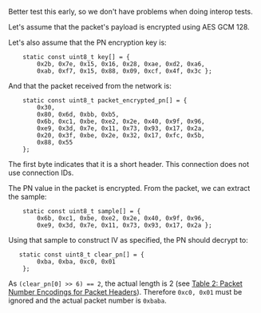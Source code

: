 Better test this early, so we don't have problems when doing interop tests.

Let's assume that the packet's payload is encrypted using AES GCM 128.

Let's also assume that the PN encryption key is:
~~~
    static const uint8_t key[] = {
        0x2b, 0x7e, 0x15, 0x16, 0x28, 0xae, 0xd2, 0xa6,
        0xab, 0xf7, 0x15, 0x88, 0x09, 0xcf, 0x4f, 0x3c };
~~~
And that the packet received from the network is:
~~~
    static const uint8_t packet_encrypted_pn[] = {
        0x30,
        0x80, 0x6d, 0xbb, 0xb5,
        0x6b, 0xc1, 0xbe, 0xe2, 0x2e, 0x40, 0x9f, 0x96,
        0xe9, 0x3d, 0x7e, 0x11, 0x73, 0x93, 0x17, 0x2a,
        0x20, 0x3f, 0xbe, 0x2e, 0x32, 0x17, 0xfc, 0x5b,
        0x88, 0x55
    };
~~~
The first byte indicates that it is a short header. This connection does not use connection
IDs.

The PN value in the packet is encrypted. From the packet, we can extract the sample:
~~~
    static const uint8_t sample[] = {
        0x6b, 0xc1, 0xbe, 0xe2, 0x2e, 0x40, 0x9f, 0x96,
        0xe9, 0x3d, 0x7e, 0x11, 0x73, 0x93, 0x17, 0x2a };
~~~
Using that sample to construct IV as specified, the PN should decrypt to:
~~~
   static const uint8_t clear_pn[] = {
        0xba, 0xba, 0xc0, 0x01
    };
~~~

As `(clear_pn[0] >> 6) == 2`, the actual length is 2 (see [Table 2: Packet Number Encodings for Packet Headers](https://tools.ietf.org/html/draft-ietf-quic-transport-12#page-19)). Therefore `0xc0, 0x01` must be ignored and the actual packet number is `0xbaba`.